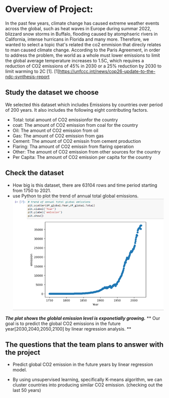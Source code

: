 # Overview of Project: 

In the past few years, climate change has caused extreme weather events across the global, such as heat waves in Europe during summar 2022, blizzard snow storms in Buffalo, flooding caused by atomphseric rivers in California, intense hurricans in Florida and many more. Therefore, we wanted to select a topic that's related the co2 emmision that direcly relates to man caused climate change.  According to the Paris Agreement, in order to address the problem, the world as a whole must lower emissions to limit the global average temperature increases to 1.5C, which requires a reduction of CO2 emissions of 45% in 2030 or a 25% reduction by 2030 to limit warming to 2C [1].
[1]https://unfccc.int/news/cop26-update-to-the-ndc-synthesis-report

## Study the dataset we choose
We selected this dataset which includes Emissions by countries over period of 200 years. 
It also includes the following eight contributing factors.
* Total: total amount of CO2 emissionfor the country 
* coat: The amount of CO2 emission from coal for the country 
* Oil: The amount of CO2 emission from oil
* Gas: The amount of CO2 emission from gas
* Cement: The amount of CO2 emissin from cement production  
* Flaring: Tha amount of CO2 emissin from flaring operation
* Other: The amount of CO2 emission from other sources for the country
* Per Capita: The amount of CO2 emission per capita for the country 
## Check the dataset
* How big is this dataset, there are 63104 rows and time period starting from 1750 to 2021. 
* use Python to plot the trend of annual total global emissions. 
![Anuual total global emissions](https://github.com/kiwidata/Emission-by-Country/blob/violet-huang/first_segment/Trend%20of%20annual%20total%20global%20emissions.PNG)

***The plot shows the globlal emission level is exponetially growing.***
** Our goal is to predict the global CO2 emissions in the future year[2030,2040,2050,2100] by linear regression analysis.
**

## The questions that the team plans to answer with the project 


* Predict global CO2 emission in the future years by linear regression model.


* By using unsupervised learning, specifically K-means algorithm, we can cluster countries into producing similar CO2 emission. (checking out the last 50 years)
 


